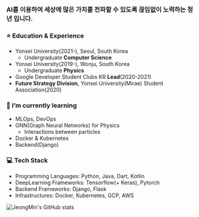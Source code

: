 ### AI를 이용하여 세상에 많은 가치를 전파할 수 있도록 끊임없이 노력하는 청년 입니다.

### ⭐️ Education & Experience
- Yonsei University(2021-), Seoul, South Korea
  - Undergraduate **Computer Science**
- Yonsei University(2019-), Wonju, South Korea
  - Undergraduate **Physics**
- Google Developer Student Clubs KR **Lead**(2020-2021)
- **Future Strategy Division**, Yonsei University(Mirae) Student Association(2020)

### 🌱 I’m currently learning 
- MLOps, DevOps
- GNN(Graph Neural Networks) for Physics
  - Interactions between particles
- Docker & Kubernetes
- Backend(Django)

### 💻 Tech Stack
- Programming Languages: Python, Java, Dart, Kotlin
- DeepLearning Frameworks: Tensorflow(+ Keras), Pytorch
- Backend Frameworks: Django, Flask
- Infrastructures: Docker, Kubernetes, GCP, AWS

![JeongMin's GitHub stats](https://github-readme-stats.vercel.app/api?username=silverstar0727&show_icons=true&theme=vue-dark)
